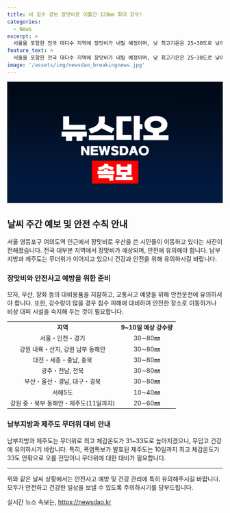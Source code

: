 ```yaml
---
title: 비 침수 경보 장맛비로 이틀간 120㎜ 최대 강우!
categories:
  - News
excerpt: >
  서울을 포함한 전국 대다수 지역에 장맛비가 내릴 예정이며, 낮 최고기온은 25~30도로 낮아지겠지만 체감온도는 여전히 무덥다. 특히, 9~10일에 서울·인천·경기, 강원, 충청, 전라, 경상 지역에 30∼80㎜의 강우가 예상되며, 일부 지역은 120㎜ 이상의 폭우가 예상된다. 제주도는 10일까지 33도의 체감온도로 폭염특보가 발효될 전망이다. 일부 지역에서는 돌풍과 함께 천둥·번개를 동반한 안전사고에 유의해야 할 매우 강한 비가 예상된다.
feature_text: >
  서울을 포함한 전국 대다수 지역에 장맛비가 내릴 예정이며, 낮 최고기온은 25~30도로 낮아지겠지만 체감온도는 여전히 무덥다. 특히, 9~10일에 서울·인천·경기, 강원, 충청, 전라, 경상 지역에 30∼80㎜의 강우가 예상되며, 일부 지역은 120㎜ 이상의 폭우가 예상된다. 제주도는 10일까지 33도의 체감온도로 폭염특보가 발효될 전망이다. 일부 지역에서는 돌풍과 함께 천둥·번개를 동반한 안전사고에 유의해야 할 매우 강한 비가 예상된다.
image: '/assets/img/newsdao_breakingnews.jpg'
---
```


<p><img src="/assets/img/newsdao_breakingnews.jpg" alt="cryptoinkorea 속보" /></p>

<h2 data-ke-size="size26">날씨 주간 예보 및 안전 수칙 안내</h2>

<p data-ke-size="size16">서울 영등포구 여의도역 인근에서 장맛비로 우산을 쓴 시민들이 이동하고 있다는 사진이 전해졌습니다. 전국 대부분 지역에서 장맛비가 예상되며, 안전에 유의해야 합니다. 남부지방과 제주도는 무더위가 이어지고 있으니 건강과 안전을 위해 유의하시길 바랍니다.</p>

<h3>장맛비와 안전사고 예방을 위한 준비</h3>

<p data-ke-size="size16">모자, 우산, 장화 등의 대비용품을 지참하고, 교통사고 예방을 위해 안전운전에 유의하셔야 합니다. 또한, 강수량이 많을 경우 침수 피해에 대비하여 안전한 장소로 이동하거나 비상 대피 시설을 숙지해 두는 것이 필요합니다.</p>

<table>
    <tr>
        <td style="text-align: center; height: 17px;"><b>지역</b></td>
        <td style="text-align: center; height: 17px;"><b>9~10일 예상 강수량</b></td>
    </tr>
    <tr>
        <td style="text-align: center; height: 17px;">서울・인천・경기</td>
        <td style="text-align: center; height: 17px;">30∼80㎜</td>
    </tr>
    <tr>
        <td style="text-align: center; height: 17px;">강원 내륙・산지, 강원 남부 동해안</td>
        <td style="text-align: center; height: 17px;">30∼80㎜</td>
    </tr>
    <tr>
        <td style="text-align: center; height: 17px;">대전・세종・충남, 충북</td>
        <td style="text-align: center; height: 17px;">30∼80㎜</td>
    </tr>
    <tr>
        <td style="text-align: center; height: 17px;">광주・전남, 전북</td>
        <td style="text-align: center; height: 17px;">30∼80㎜</td>
    </tr>
    <tr>
        <td style="text-align: center; height: 17px;">부산・울산・경남, 대구・경북</td>
        <td style="text-align: center; height: 17px;">30∼80㎜</td>
    </tr>
    <tr>
        <td style="text-align: center; height: 17px;">서해5도</td>
        <td style="text-align: center; height: 17px;">10∼40㎜</td>
    </tr>
    <tr>
        <td style="text-align: center; height: 17px;">강원 중・북부 동해안・제주도(11일까지)</td>
        <td style="text-align: center; height: 17px;">20∼60㎜</td>
    </tr>
</table>

<h3>남부지방과 제주도 무더위 대비 안내</h3>

<p data-ke-size="size16">남부지방과 제주도는 무더위로 최고 체감온도가 31~33도로 높아지겠으니, 무덥고 건강에 유의하시기 바랍니다. 특히, 폭염특보가 발효된 제주도는 10일까지 최고 체감온도가 33도 안팎으로 오를 전망이니 무더위에 대한 대비가 필요합니다.</p>

<hr>

<p data-ke-size="size16">위와 같은 날씨 상황에서는 안전사고 예방 및 건강 관리에 특히 유의해주시길 바랍니다. 모두가 안전하고 건강한 일상을 보낼 수 있도록 주의하시기를 당부드립니다.</p>
실시간 뉴스 속보는, <a href="https://newsdao.kr" rel="dofollow">https://newsdao.kr</a>


